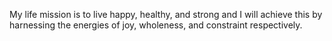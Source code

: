 My life mission is to live happy, healthy, and strong and I will achieve this by harnessing the energies of joy, wholeness, and constraint respectively.

